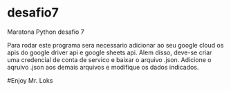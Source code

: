 # desafio7
Maratona Python desafio 7

Para rodar este programa sera necessario adicionar ao seu google cloud os apis do google driver api e google sheets api.
Alem disso, deve-se criar uma credencial de conta de servico e baixar o arquivo .json.
Adicione o aqruivo .json aos demais arquivos e modifique os dados indicados.

#Enjoy
Mr. Loks

